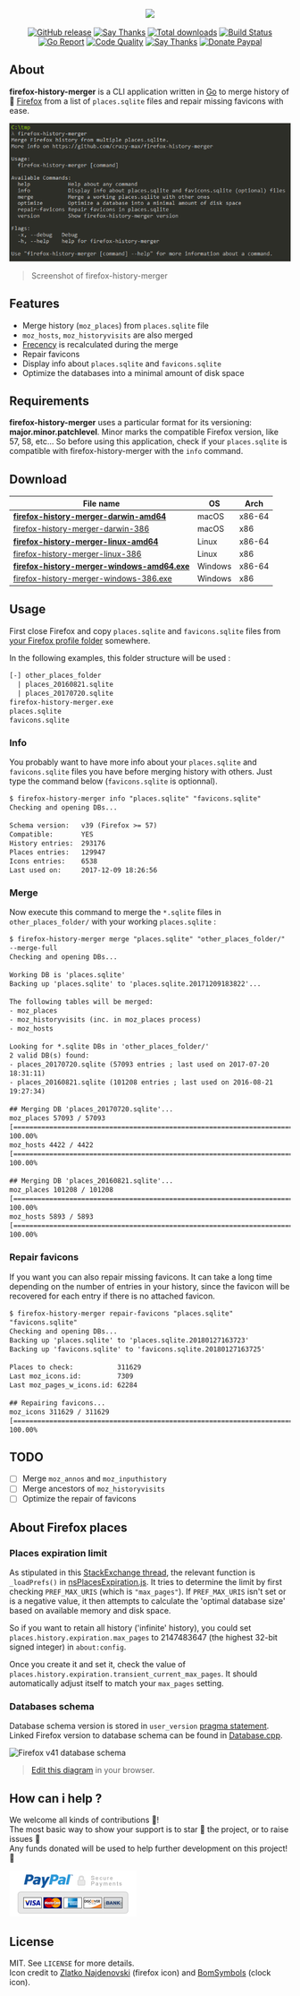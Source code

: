<p align="center"><a href="https://github.com/crazy-max/firefox-history-merger" target="_blank"><img width="100"src="https://raw.githubusercontent.com/crazy-max/firefox-history-merger/master/.res/firefox-history-merger.png"></a></p>

<p align="center">
  <a href="https://github.com/crazy-max/firefox-history-merger/releases/latest"><img src="https://img.shields.io/github/release/crazy-max/firefox-history-merger.svg?style=flat-square" alt="GitHub release"></a>
  <a href="#database-schema"><img src="https://img.shields.io/badge/firefox-58%20--%20v41-ea7015.svg?style=flat-square" alt="Say Thanks"></a>
  <a href="https://github.com/crazy-max/firefox-history-merger/releases/latest"><img src="https://img.shields.io/github/downloads/crazy-max/firefox-history-merger/total.svg?style=flat-square" alt="Total downloads"></a>
  <a href="https://travis-ci.org/crazy-max/firefox-history-merger"><img src="https://img.shields.io/travis/crazy-max/firefox-history-merger/master.svg?style=flat-square" alt="Build Status"></a>
  <a href="https://goreportcard.com/report/github.com/crazy-max/firefox-history-merger"><img src="https://goreportcard.com/badge/github.com/crazy-max/firefox-history-merger?style=flat-square" alt="Go Report"></a>
  <a href="https://www.codacy.com/app/crazy-max/firefox-history-merger"><img src="https://img.shields.io/codacy/grade/85a6dc4ddaf14aeba2c4f1876126d785.svg?style=flat-square" alt="Code Quality"></a>
  <a href="https://saythanks.io/to/crazymax"><img src="https://img.shields.io/badge/thank-crazymax-426aa5.svg?style=flat-square" alt="Say Thanks"></a>
  <a href="https://www.paypal.com/cgi-bin/webscr?cmd=_s-xclick&hosted_button_id=ZMSMB3MERGPE8"><img src="https://img.shields.io/badge/donate-paypal-7057ff.svg?style=flat-square" alt="Donate Paypal"></a>
</p>

## About

**firefox-history-merger** is a CLI application written in [Go](https://golang.org/) to merge history of 🦊 [Firefox](https://www.mozilla.org/en-US/firefox/) from a list of `places.sqlite` files and repair missing favicons with ease.

![](.res/screenshot.png)
> Screenshot of firefox-history-merger

## Features

* Merge history (`moz_places`) from `places.sqlite` file
* `moz_hosts`, `moz_historyvisits` are also merged
* [Frecency](https://developer.mozilla.org/en-US/docs/Mozilla/Tech/Places/Frecency_algorithm) is recalculated during the merge
* Repair favicons
* Display info about `places.sqlite` and `favicons.sqlite`
* Optimize the databases into a minimal amount of disk space

## Requirements

**firefox-history-merger** uses a particular format for its versioning: **major.minor.patchlevel**. Minor marks the compatible Firefox version, like 57, 58, etc... So before using this application, check if your `places.sqlite` is compatible with firefox-history-merger with the `info` command.

## Download

| File name                                                                                                                                                             | OS      | Arch    |
| --------------------------------------------------------------------------------------------------------------------------------------------------------------------- | ------- | ------- |
| **[firefox-history-merger-darwin-amd64](https://github.com/crazy-max/firefox-history-merger/releases/download/1.58.0/firefox-history-merger-darwin-amd64)**           | macOS   | x86-64  |
| [firefox-history-merger-darwin-386](https://github.com/crazy-max/firefox-history-merger/releases/download/1.58.0/firefox-history-merger-darwin-386)                   | macOS   | x86     |
| **[firefox-history-merger-linux-amd64](https://github.com/crazy-max/firefox-history-merger/releases/download/1.58.0/firefox-history-merger-linux-amd64)**             | Linux   | x86-64  |
| [firefox-history-merger-linux-386](https://github.com/crazy-max/firefox-history-merger/releases/download/1.58.0/firefox-history-merger-linux-386)                     | Linux   | x86     |
| **[firefox-history-merger-windows-amd64.exe](https://github.com/crazy-max/firefox-history-merger/releases/download/1.58.0/firefox-history-merger-windows-amd64.exe)** | Windows | x86-64  |
| [firefox-history-merger-windows-386.exe](https://github.com/crazy-max/firefox-history-merger/releases/download/1.58.0/firefox-history-merger-windows-386.exe)         | Windows | x86     |

## Usage

First close Firefox and copy `places.sqlite` and `favicons.sqlite` files from [your Firefox profile folder](https://support.mozilla.org/en-US/kb/profiles-where-firefox-stores-user-data) somewhere.

In the following examples, this folder structure will be used :

```
[-] other_places_folder
  | places_20160821.sqlite
  | places_20170720.sqlite
firefox-history-merger.exe
places.sqlite
favicons.sqlite
```

### Info

You probably want to have more info about your `places.sqlite` and `favicons.sqlite` files you have before merging history with others. Just type the command below (`favicons.sqlite` is optionnal).

```
$ firefox-history-merger info "places.sqlite" "favicons.sqlite"
Checking and opening DBs...

Schema version:   v39 (Firefox >= 57)
Compatible:       YES
History entries:  293176
Places entries:   129947
Icons entries:    6538
Last used on:     2017-12-09 18:26:56
```

### Merge

Now execute this command to merge the `*.sqlite` files in `other_places_folder/` with your working `places.sqlite` :

```
$ firefox-history-merger merge "places.sqlite" "other_places_folder/" --merge-full
Checking and opening DBs...

Working DB is 'places.sqlite'
Backing up 'places.sqlite' to 'places.sqlite.20171209183822'...

The following tables will be merged:
- moz_places
- moz_historyvisits (inc. in moz_places process)
- moz_hosts

Looking for *.sqlite DBs in 'other_places_folder/'
2 valid DB(s) found:
- places_20170720.sqlite (57093 entries ; last used on 2017-07-20 18:31:11)
- places_20160821.sqlite (101208 entries ; last used on 2016-08-21 19:27:34)

## Merging DB 'places_20170720.sqlite'...
moz_places 57093 / 57093 [=============================================================================] 100.00%
moz_hosts 4422 / 4422 [=======================================================================================] 100.00%

## Merging DB 'places_20160821.sqlite'...
moz_places 101208 / 101208 [=============================================================================] 100.00%
moz_hosts 5893 / 5893 [=======================================================================================] 100.00%
```

### Repair favicons

If you want you can also repair missing favicons. It can take a long time depending on the number of entries in your history, since the favicon will be recovered for each entry if there is no attached favicon.

```
$ firefox-history-merger repair-favicons "places.sqlite" "favicons.sqlite"
Checking and opening DBs...
Backing up 'places.sqlite' to 'places.sqlite.20180127163723'
Backing up 'favicons.sqlite' to 'favicons.sqlite.20180127163725'

Places to check:           311629
Last moz_icons.id:         7309
Last moz_pages_w_icons.id: 62284

## Repairing favicons...
moz_icons 311629 / 311629 [=======================================================================================] 100.00%
```

## TODO

* [ ] Merge `moz_annos` and `moz_inputhistory`
* [ ] Merge ancestors of `moz_historyvisits`
* [ ] Optimize the repair of favicons 

## About Firefox places

### Places expiration limit

As stipulated in this [StackExchange thread](https://superuser.com/questions/895302/how-do-i-set-max-browsing-history-size/995459#995459), the relevant function is `_loadPrefs()` in [nsPlacesExpiration.js](https://dxr.mozilla.org/mozilla-central/source/toolkit/components/places/nsPlacesExpiration.js#714). It tries to determine the limit by first checking `PREF_MAX_URIS` (which is `"max_pages"`). If `PREF_MAX_URIS` isn't set or is a negative value, it then attempts to calculate the 'optimal database size' based on available memory and disk space.

So if you want to retain all history ('infinite' history), you could set `places.history.expiration.max_pages` to 2147483647 (the highest 32-bit signed integer) in `about:config`.

Once you create it and set it, check the value of `places.history.expiration.transient_current_max_pages`. It should automatically adjust itself to match your `max_pages` setting. 

### Databases schema

Database schema version is stored in `user_version` [pragma statement](https://sqlite.org/pragma.html). Linked Firefox version to database schema can be found in [Database.cpp](https://dxr.mozilla.org/mozilla-central/source/toolkit/components/places/Database.cpp#993).

![Firefox v41 database schema](.res/schemas/v41.png)
> [Edit this diagram](https://www.draw.io/?title=firefox_v41.png&url=https%3A%2F%2Fraw.githubusercontent.com%2Fcrazy-max%2Ffirefox-history-merger%2Fmaster%2F.res%2Fschemas%2Fv41.png%3Ft%3D0) in your browser. 

## How can i help ?

We welcome all kinds of contributions :raised_hands:!<br />
The most basic way to show your support is to star :star2: the project, or to raise issues :speech_balloon:<br />
Any funds donated will be used to help further development on this project! :gift_heart:

[![Donate Paypal](.res/paypal.png)](https://www.paypal.com/cgi-bin/webscr?cmd=_s-xclick&hosted_button_id=ZMSMB3MERGPE8)

## License

MIT. See `LICENSE` for more details.<br />
Icon credit to [Zlatko Najdenovski](http://pixelbazaar.com/) (firefox icon) and [BomSymbols](https://creativemarket.com/BomSymbols) (clock icon).

